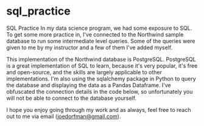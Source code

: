 # sql_practice
SQL Practice
In my data science program, we had some exposure to SQL. To get some more practice in, I've connected to the Northwind sample database to run some intermediate level queries. Some of the queries were given to me by my instructor and a few of them I've added myself.

This implementation of the Northwind database is PostgreSQL. PostgreSQL is a great implementation of SQL to learn, because it's very popular, it's free and open-source, and the skills are largely applicable to other implementations. I'm also using the sqlalchemy package in Python to query the database and displaying the data as a Pandas Dataframe. I've obfuscated the connection details in the code below, so unfortunately you will not be able to connect to the database yourself.

I hope you enjoy going through my work and as always, feel free to reach out to me via email (joedorfman@gmail.com).

